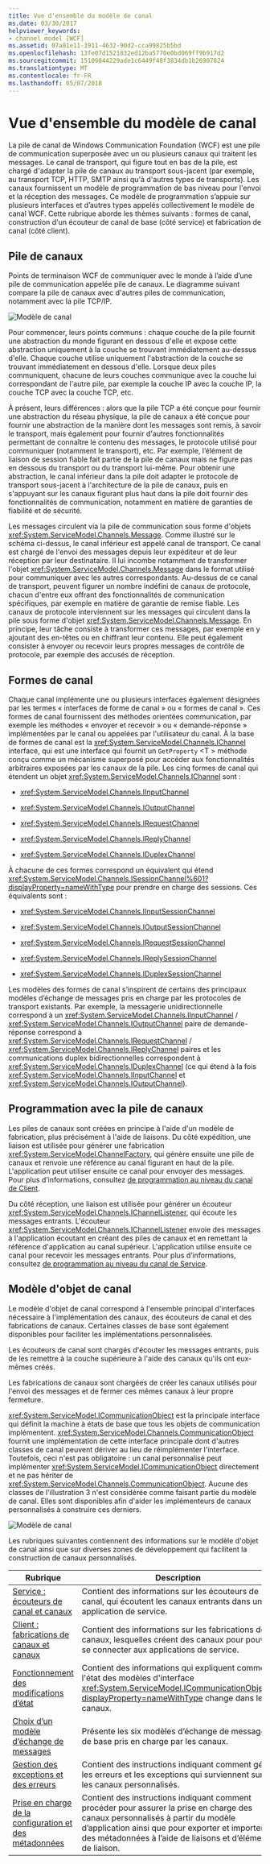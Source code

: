 ```yaml
---
title: Vue d'ensemble du modèle de canal
ms.date: 03/30/2017
helpviewer_keywords:
- channel model [WCF]
ms.assetid: 07a81e11-3911-4632-90d2-cca99825b5bd
ms.openlocfilehash: 13fe07d1521832ed12ba5770e0bd069ff9b917d2
ms.sourcegitcommit: 15109844229ade1c6449f48f3834db1b26907824
ms.translationtype: MT
ms.contentlocale: fr-FR
ms.lasthandoff: 05/07/2018
---
```

# <a name="channel-model-overview"></a>Vue d'ensemble du modèle de canal
La pile de canal de Windows Communication Foundation (WCF) est une pile de communication superposée avec un ou plusieurs canaux qui traitent les messages. Le canal de transport, qui figure tout en bas de la pile, est chargé d'adapter la pile de canaux au transport sous-jacent (par exemple, au transport TCP, HTTP, SMTP ainsi qu'à d'autres types de transports). Les canaux fournissent un modèle de programmation de bas niveau pour l'envoi et la réception des messages. Ce modèle de programmation s’appuie sur plusieurs interfaces et d’autres types appelés collectivement le modèle de canal WCF. Cette rubrique aborde les thèmes suivants : formes de canal, construction d'un écouteur de canal de base (côté service) et fabrication de canal (côté client).  
  
## <a name="channel-stack"></a>Pile de canaux  
 Points de terminaison WCF de communiquer avec le monde à l’aide d’une pile de communication appelée pile de canaux. Le diagramme suivant compare la pile de canaux avec d'autres piles de communication, notamment avec la pile TCP/IP.  
  
 ![Modèle de canal](../../../../docs/framework/wcf/extending/media/wcfc-channelstackhighlevelc.gif "wcfc_ChannelStackHighLevelc")  
  
 Pour commencer, leurs points communs : chaque couche de la pile fournit une abstraction du monde figurant en dessous d'elle et expose cette abstraction uniquement à la couche se trouvant immédiatement au-dessus d'elle. Chaque couche utilise uniquement l'abstraction de la couche se trouvant immédiatement en dessous d'elle. Lorsque deux piles communiquent, chacune de leurs couches communique avec la couche lui correspondant de l'autre pile, par exemple la couche IP avec la couche IP, la couche TCP avec la couche TCP, etc.  
  
 À présent, leurs différences : alors que la pile TCP a été conçue pour fournir une abstraction du réseau physique, la pile de canaux a été conçue pour fournir une abstraction de la manière dont les messages sont remis, à savoir le transport, mais également pour fournir d'autres fonctionnalités permettant de connaître le contenu des messages, le protocole utilisé pour communiquer (notamment le transport), etc. Par exemple, l’élément de liaison de session fiable fait partie de la pile de canaux mais ne figure pas en dessous du transport ou du transport lui-même. Pour obtenir une abstraction, le canal inférieur dans la pile doit adapter le protocole de transport sous-jacent à l'architecture de la pile de canaux, puis en s'appuyant sur les canaux figurant plus haut dans la pile doit fournir des fonctionnalités de communication, notamment en matière de garanties de fiabilité et de sécurité.  
  
 Les messages circulent via la pile de communication sous forme d'objets <xref:System.ServiceModel.Channels.Message>. Comme illustré sur le schéma ci-dessus, le canal inférieur est appelé canal de transport. Ce canal est chargé de l'envoi des messages depuis leur expéditeur et de leur réception par leur destinataire. Il lui incombe notamment de transformer l'objet <xref:System.ServiceModel.Channels.Message> dans le format utilisé pour communiquer avec les autres correspondants. Au-dessus de ce canal de transport, peuvent figurer un nombre indéfini de canaux de protocole, chacun d'entre eux offrant des fonctionnalités de communication spécifiques, par exemple en matière de garantie de remise fiable. Les canaux de protocole interviennent sur les messages qui circulent dans la pile sous forme d'objet <xref:System.ServiceModel.Channels.Message>. En principe, leur tâche consiste à transformer ces messages, par exemple en y ajoutant des en-têtes ou en chiffrant leur contenu. Elle peut également consister à envoyer ou recevoir leurs propres messages de contrôle de protocole, par exemple des accusés de réception.  
  
## <a name="channel-shapes"></a>Formes de canal  
 Chaque canal implémente une ou plusieurs interfaces également désignées par les termes « interfaces de forme de canal » ou « formes de canal ». Ces formes de canal fournissent des méthodes orientées communication, par exemple les méthodes « envoyer et recevoir » ou « demande-réponse » implémentées par le canal ou appelées par l'utilisateur du canal. À la base de formes de canal est la <xref:System.ServiceModel.Channels.IChannel> interface, qui est une interface qui fournit un `GetProperty` \<T > méthode conçu comme un mécanisme superposé pour accéder aux fonctionnalités arbitraires exposées par les canaux de la pile. Les cinq formes de canal qui étendent un objet <xref:System.ServiceModel.Channels.IChannel> sont :  
  
-   <xref:System.ServiceModel.Channels.IInputChannel>  
  
-   <xref:System.ServiceModel.Channels.IOutputChannel>  
  
-   <xref:System.ServiceModel.Channels.IRequestChannel>  
  
-   <xref:System.ServiceModel.Channels.IReplyChannel>  
  
-   <xref:System.ServiceModel.Channels.IDuplexChannel>  
  
 À chacune de ces formes correspond un équivalent qui étend <xref:System.ServiceModel.Channels.ISessionChannel%601?displayProperty=nameWithType> pour prendre en charge des sessions. Ces équivalents sont :  
  
-   <xref:System.ServiceModel.Channels.IInputSessionChannel>  
  
-   <xref:System.ServiceModel.Channels.IOutputSessionChannel>  
  
-   <xref:System.ServiceModel.Channels.IRequestSessionChannel>  
  
-   <xref:System.ServiceModel.Channels.IReplySessionChannel>  
  
-   <xref:System.ServiceModel.Channels.IDuplexSessionChannel>  
  
 Les modèles des formes de canal s’inspirent de certains des principaux modèles d’échange de messages pris en charge par les protocoles de transport existants. Par exemple, la messagerie unidirectionnelle correspond à un <xref:System.ServiceModel.Channels.IInputChannel> / <xref:System.ServiceModel.Channels.IOutputChannel> paire de demande-réponse correspond à <xref:System.ServiceModel.Channels.IRequestChannel> / <xref:System.ServiceModel.Channels.IReplyChannel> paires et les communications duplex bidirectionnelles correspondent à <xref:System.ServiceModel.Channels.IDuplexChannel> (ce qui étend à la fois <xref:System.ServiceModel.Channels.IInputChannel> et <xref:System.ServiceModel.Channels.IOutputChannel>).  
  
## <a name="programming-with-the-channel-stack"></a>Programmation avec la pile de canaux  
 Les piles de canaux sont créées en principe à l'aide d'un modèle de fabrication, plus précisément à l'aide de liaisons. Du côté expédition, une liaison est utilisée pour générer une fabrication <xref:System.ServiceModel.ChannelFactory>, qui génère ensuite une pile de canaux et renvoie une référence au canal figurant en haut de la pile. L'application peut utiliser ensuite ce canal pour envoyer des messages. Pour plus d’informations, consultez [de programmation au niveau du canal de Client](../../../../docs/framework/wcf/extending/client-channel-level-programming.md).  
  
 Du côté réception, une liaison est utilisée pour générer un écouteur <xref:System.ServiceModel.Channels.IChannelListener>, qui écoute les messages entrants. L'écouteur <xref:System.ServiceModel.Channels.IChannelListener> envoie des messages à l'application écoutant en créant des piles de canaux et en remettant la référence d'application au canal supérieur. L'application utilise ensuite ce canal pour recevoir les messages entrants. Pour plus d’informations, consultez [de programmation au niveau du canal de Service](../../../../docs/framework/wcf/extending/service-channel-level-programming.md).  
  
## <a name="the-channel-object-model"></a>Modèle d'objet de canal  
 Le modèle d'objet de canal correspond à l'ensemble principal d'interfaces nécessaire à l'implémentation des canaux, des écouteurs de canal et des fabrications de canaux. Certaines classes de base sont également disponibles pour faciliter les implémentations personnalisées.  
  
 Les écouteurs de canal sont chargés d'écouter les messages entrants, puis de les remettre à la couche supérieure à l'aide des canaux qu'ils ont eux-mêmes créés.  
  
 Les fabrications de canaux sont chargées de créer les canaux utilisés pour l'envoi des messages et de fermer ces mêmes canaux à leur propre fermeture.  
  
 <xref:System.ServiceModel.ICommunicationObject> est la principale interface qui définit la machine à états de base que tous les objets de communication implémentent. <xref:System.ServiceModel.Channels.CommunicationObject> fournit une implémentation de cette interface principale dont d'autres classes de canal peuvent dériver au lieu de réimplémenter l'interface. Toutefois, ceci n'est pas obligatoire : un canal personnalisé peut implémenter <xref:System.ServiceModel.ICommunicationObject> directement et ne pas hériter de <xref:System.ServiceModel.Channels.CommunicationObject>. Aucune des classes de l'illustration 3 n'est considérée comme faisant partie du modèle de canal. Elles sont disponibles afin d'aider les implémenteurs de canaux personnalisés à construire ces derniers.  
  
 ![Modèle de canal](../../../../docs/framework/wcf/extending/media/wcfc-wcfcchannelsigure3omumtreec.gif "wcfc_WCFCChannelsigure3OMUMTreec")  
  
 Les rubriques suivantes contiennent des informations sur le modèle d'objet de canal ainsi que sur diverses zones de développement qui facilitent la construction de canaux personnalisés.  
  
|Rubrique|Description|  
|-----------|-----------------|  
|[Service : écouteurs de canal et canaux](../../../../docs/framework/wcf/extending/service-channel-listeners-and-channels.md)|Contient des informations sur les écouteurs de canal, qui écoutent les canaux entrants dans une application de service.|  
|[Client : fabrications de canaux et canaux](../../../../docs/framework/wcf/extending/client-channel-factories-and-channels.md)|Contient des informations sur les fabrications de canaux, lesquelles créent des canaux pour pouvoir se connecter aux applications de service.|  
|[Fonctionnement des modifications d’état](../../../../docs/framework/wcf/extending/understanding-state-changes.md)|Contient des informations qui expliquent comment l'état des modèles d'interface <xref:System.ServiceModel.ICommunicationObject?displayProperty=nameWithType> change dans les canaux.|  
|[Choix d’un modèle d’échange de messages](../../../../docs/framework/wcf/extending/choosing-a-message-exchange-pattern.md)|Présente les six modèles d’échange de messages de base pris en charge par les canaux.|  
|[Gestion des exceptions et des erreurs](../../../../docs/framework/wcf/extending/handling-exceptions-and-faults.md)|Contient des instructions indiquant comment gérer les erreurs et les exceptions qui surviennent sur les canaux personnalisés.|  
|[Prise en charge de la configuration et des métadonnées](../../../../docs/framework/wcf/extending/configuration-and-metadata-support.md)|Contient des instructions indiquant comment procéder pour assurer la prise en charge des canaux personnalisés à partir du modèle d’application ainsi que pour exporter et importer des métadonnées à l’aide de liaisons et d’éléments de liaison.|
